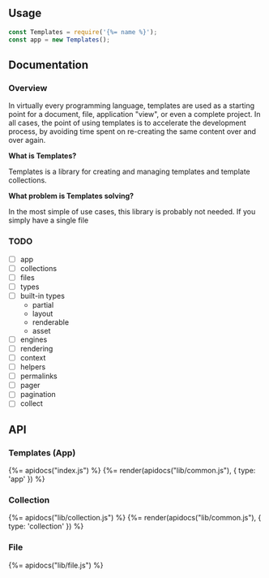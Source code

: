 ## Usage

```js
const Templates = require('{%= name %}');
const app = new Templates();
```

## Documentation

### Overview

In virtually every programming language, templates are used as a starting point for a document, file, application "view", or even a complete project. In all cases, the point of using templates is to accelerate the development process, by avoiding time spent on re-creating the same content over and over again.

**What is Templates?**

Templates is a library for creating and managing templates and template collections.

**What problem is Templates solving?**

In the most simple of use cases, this library is probably not needed. If you simply have a single file


### TODO

- [ ] app
- [ ] collections
- [ ] files
- [ ] types
- [ ] built-in types
  * partial
  * layout
  * renderable
  * asset
- [ ] engines
- [ ] rendering
- [ ] context
- [ ] helpers
- [ ] permalinks
- [ ] pager
- [ ] pagination
- [ ] collect

## API 

### Templates (App)

{%= apidocs("index.js") %}
{%= render(apidocs("lib/common.js"), { type: 'app' }) %}

### Collection

{%= apidocs("lib/collection.js") %}
{%= render(apidocs("lib/common.js"), { type: 'collection' }) %}

### File

{%= apidocs("lib/file.js") %}